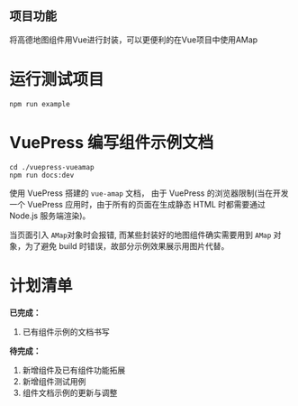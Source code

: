 ## 项目功能

将高德地图组件用Vue进行封装，可以更便利的在Vue项目中使用AMap

# 运行测试项目

```
npm run example
```

# VuePress 编写组件示例文档
```
cd ./vuepress-vueamap
npm run docs:dev
```
使用 VuePress 搭建的 `vue-amap` 文档， 由于 VuePress 的浏览器限制(当在开发一个 VuePress 应用时，由于所有的页面在生成静态 HTML 时都需要通过 Node.js 服务端渲染)。

当页面引入 `AMap`对象时会报错, 而某些封装好的地图组件确实需要用到 `AMap` 对象，为了避免 build 时错误，故部分示例效果展示用图片代替。

# 计划清单

**已完成：** 
1. 已有组件示例的文档书写

**待完成：**
1. 新增组件及已有组件功能拓展
2. 新增组件测试用例
3. 组件文档示例的更新与调整